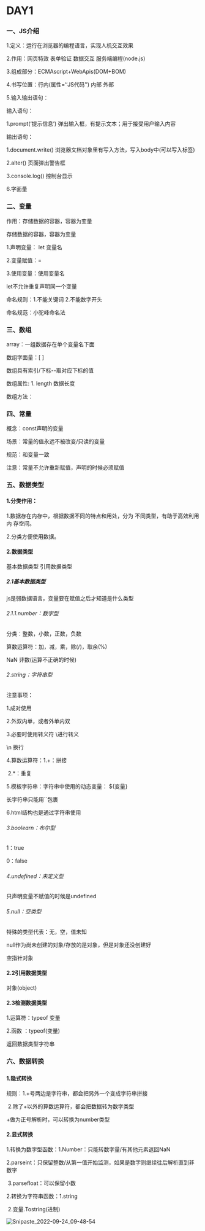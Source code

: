 # DAY1

### 一、JS介绍

1.定义：运行在浏览器的编程语言，实现人机交互效果

2.作用：网页特效 表单验证 数据交互 服务端编程(node.js)

3.组成部分：ECMAscript+WebApis(DOM+BOM)

4.书写位置：行内(属性=‘‘JS代码’’)  内部  外部

5.输入输出语句：

输入语句：

1.prompt(‘提示信息’)  弹出输入框，有提示文本；用于接受用户输入内容  

输出语句：

1.document.write()     浏览器文档对象里有写入方法，写入body中(可以写入标签)

2.alter()	 页面弹出警告框

3.console.log() 控制台显示

6.字面量



### 二、变量

作用：存储数据的容器，容器为变量



存储数据的容器，容器为变量

1.声明变量： let 变量名

2.变量赋值：=

3.使用变量：使用变量名

let不允许重复声明同一个变量



命名规则：1.不能关键词 2.不能数字开头 

命名规范：小驼峰命名法



### 三、数组

array：一组数据存在单个变量名下面

数组字面量：[ ]

数组具有索引/下标--取对应下标的值

数组属性:   1. length 数据长度

数组方法：



### 四、常量

概念：const声明的变量

场景：常量的值永远不被改变/只读的变量

规范：和变量一致

注意：常量不允许重新赋值，声明的时候必须赋值



### 五、数据类型

#### 1.分类作用：

1.数据存在内存中，根据数据不同的特点和用处，分为                          	 不同类型，有助于高效利用内 存空间。

 2.分类方便使用数据。

#### 2.数据类型

基本数据类型  引用数据类型

##### 2.1基本数据类型

js是弱数据语言，变量要在赋值之后才知道是什么类型

###### 2.1.1.number：数字型 

分类：整数，小数，正数，负数

算数运算符：加，减，乘，除(/)，取余(%)

NaN 非数(运算不正确的时候)

###### 2.string：字符串型

注意事项：

1.成对使用

2.外双内单，或者外单内双

3.必要时使用转义符  \进行转义

\n 换行

4.算数运算符：1.+：拼接 

​		       	   2.*：重复

5.模板字符串：字符串中使用的动态变量： ${变量} 	   

长字符串只能用``包裹

6.html结构也是通过字符串使用

###### 3.boolearn：布尔型

1：true

0：false

###### 4.undefined：未定义型

只声明变量不赋值的时候是undefined

###### 5.null：空类型

特殊的类型代表：无，空，值未知

null作为尚未创建的对象/存放的是对象，但是对象还没创建好

空指针对象

#### 2.2引用数据类型

对象(object)

#### 2.3检测数据类型

1.运算符：typeof  变量

2.函数 ：typeof(变量)  

返回数据类型字符串



### 六、数据转换

###                                                           

#### 1.隐式转换

规则：1.+号两边是字符串，都会把另外一个变成字符串拼接

​	    2.除了+以外的算数运算符，都会把数据转为数字类型

+做为正号解析时，可以转换为number类型

#### 2.显式转换

1.转换为数字型函数：1.Number：只能转数字量/有其他元素返回NaN

​			      	      2.parseint：只保留整数/从第一值开始监测，如果是数字则继续往后解析直到非数字

​				      3.parsefloat：可以保留小数

2.转换为字符串函数：1.string

​				      2.变量.Tostring(进制)

![Snipaste_2022-09-24_09-48-54](D:\DATA\IMAGES\新建文件夹\snap\Snipaste_2022-09-24_09-48-54.png)